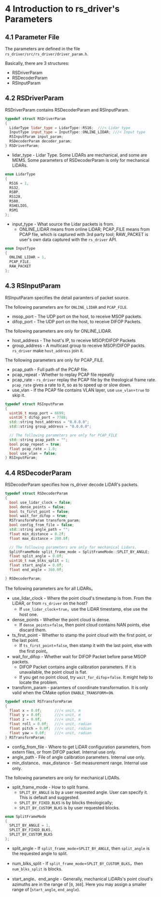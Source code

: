 # 4 Introduction to rs_driver's Parameters 



## 4.1 Parameter File

The parameters are defined in the file `rs_driver/src/rs_driver/driver_param.h`.

Basically, there are 3 structures: 

+ RSDriverParam 
+ RSDecoderParam 
+ RSInputParam



## 4.2 RSDriverParam

RSDriverParam contains RSDecoderParam and RSInputParam.

```c++
typedef struct RSDriverParam
{
  LidarType lidar_type = LidarType::RS16;  ///< Lidar type
  InputType input_type = InputType::ONLINE_LIDAR; ///< Input type
  RSInputParam input_param;
  RSDecoderParam decoder_param;
} RSDriverParam;
```

+ lidar_type - Lidar Type. Some LiDARs are mechanical, and some are MEMS. Some parameters of RSDecoderParam is only for mechanical LiDARs.

```c++
enum LidarType
{
  RS16 = 1,
  RS32,
  RSBP,
  RS128,
  RS80,
  RSHELIOS,
  RSM1
};
```

+ input_type - What source the Lidar packets is from.
  + ONLINE_LIDAR means from online LiDAR; PCAP_FILE means from PCAP file, which is captured with 3rd party tool; RAW_PACKET is user's own data captured with the `rs_driver` API.

```c++
enum InputType
{
  ONLINE_LIDAR = 1,
  PCAP_FILE,
  RAW_PACKET
};
```



## 4.3 RSInputParam

RSInputParam specifies the detail paramters of packet source.

The following parameters are for `ONLINE_LIDAR` and `PCAP_FILE`.
+ msop_port - The UDP port on the host, to receive MSOP packets.
+ difop_port - The UDP port on the host, to receive DIFOP Packets.

The following parameters are only for ONLINE_LIDAR.
+ host_address - The host's IP, to receive MSOP/DIFOP Packets
+ group_address - A multicast group to receive MSOP/DIFOP packts. `rs_driver` make `host_address` join it.

The following parameters are only for PCAP_FILE.
+ pcap_path - Full path of the PCAP file.
+ pcap_repeat - Whether to replay PCAP file repeatly
+ pcap_rate - `rs_driver` replay the PCAP file by the theological frame rate. `pcap_rate` gives a rate to it, so as to speed up or slow down.
+ use_vlan - If the PCAP file contains VLAN layer, use `use_vlan`=`true` to skip it.

```c++
typedef struct RSInputParam
{
  uint16_t msop_port = 6699;
  uint16_t difop_port = 7788;
  std::string host_address = "0.0.0.0";
  std::string group_address = "0.0.0.0";

  // The following parameters are only for PCAP_FILE
  std::string pcap_path = "";
  bool pcap_repeat = true;
  float pcap_rate = 1.0;
  bool use_vlan = false;
} RSInputParam;

```



## 4.4 RSDecoderParam

RSDecoderParam specifies how rs_driver decode LiDAR's packets.

```c++
typedef struct RSDecoderParam
{
  bool use_lidar_clock = false;
  bool dense_points = false;
  bool ts_first_point = false;
  bool wait_for_difop = true;
  RSTransformParam transform_param;
  bool config_from_file = false;
  std::string angle_path = "";
  float min_distance = 0.2f;
  float max_distance = 200.0f;

  // The following parameters are only for mechanical Lidars.
  SplitFrameMode split_frame_mode = SplitFrameMode::SPLIT_BY_ANGLE;
  float split_angle = 0.0f;
  uint16_t num_blks_split = 1;
  float start_angle = 0.0f;
  float end_angle = 360.0f;

} RSDecoderParam;
```

The following parameters are for all LiDARs。
+ use_lidar_clock - Where the point cloud's timestamp is from. From the LiDAR, or from `rs_driver` on the host? 
  + If `use_lidar_clock`=`true`，use the LiDAR timestamp, else use the host one.
+ dense_points - Whether the point cloud is dense.
  + If `dense_points`=`false`, then point cloud contains NAN points, else discard them.
+ ts_first_point - Whether to stamp the point cloud with the first point, or the last point.
  + If `ts_first_point`=`false`, then stamp it with the last point, else with the first point。
+ wait_for_difop - Whether wait for DIFOP Packet before parse MSOP packets.
  + DIFOP Packet contains angle calibration parameters. If it is unavailable, the point cloud is flat.
  + If you get no point cloud, try `wait_for_difop`=`false`. It might help to locate the problem.
+ transform_param - paramters of coordinate transformation. It is only valid when the CMake option `ENABLE_TRANSFORM`=`ON`.

```c++
typedef struct RSTransformParam
{
  float x = 0.0f;      ///< unit, m
  float y = 0.0f;      ///< unit, m
  float z = 0.0f;      ///< unit, m
  float roll = 0.0f;   ///< unit, radian
  float pitch = 0.0f;  ///< unit, radian
  float yaw = 0.0f;    ///< unit, radian
} RSTransformParam;
```

+ config_from_file - Where to get LiDAR configuration parameters, from extern files, or from DIFOP packet. Internal use only.
+ angle_path - File of angle calibration parameters. Internal use only.
+ min_distance、max_distance - Set measurement range. Internal use only.

The following parameters are only for mechanical LiDARs.
+ split_frame_mode - How to split frame.
  + `SPLIT_BY_ANGLE` is by a user requested angle. User can specify it. This is default and suggested.
  + `SPLIT_BY_FIXED_BLKS` is by blocks theologically; 
  + `SPLIT_BY_CUSTOM_BLKS` is by user requested blocks. 

```c++
enum SplitFrameMode
{
  SPLIT_BY_ANGLE = 1,
  SPLIT_BY_FIXED_BLKS,
  SPLIT_BY_CUSTOM_BLKS
};
```
+ split_angle - If `split_frame_mode`=`SPLIT_BY_ANGLE`, then `split_angle` is the requested angle to split.
+ num_blks_split - If `split_frame_mode`=`SPLIT_BY_CUSTOM_BLKS`，then `num_blks_split` is blocks.

+ start_angle、end_angle - Generally, mechanical LiDARs's point cloud's azimuths are in the range of [`0`, `360`]. Here you may assign a smaller range of [`start_angle`, `end_angle`).

